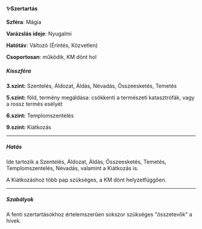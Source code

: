 #### ✨Szertartás

**Szféra**: Mágia

**Varázslás ideje**: Nyugalmi

**Hatótáv**: Változó (Érintés, Közvetlen)

**Csoportosan**: működik, KM dönt hol

##### Kisszféra

**3.szint:**  Szentelés, Áldozat, Áldás, Névadás, Összeesketés, Temetés

**5.szint:** föld, termény megáldása: csökkenti a természeti katasztrófák, vagy a rossz termés esélyét

**6.szint:** Templomszentelés

**9.szint:** Kiátkozás

---
##### Hatás

Ide tartozik a Szentelés, Áldozat, Áldás, Összeesketés, Temetés, Templomszentelés, Névadás, valamint a Kiátkozás is.

A Kiátkozáshoz több pap szükséges, a KM dönt helyzetfüggően.

---
##### Szabályok

A fenti szertartásokhoz értelemszerűen sokszor szükséges "összetevők" a hívek.
